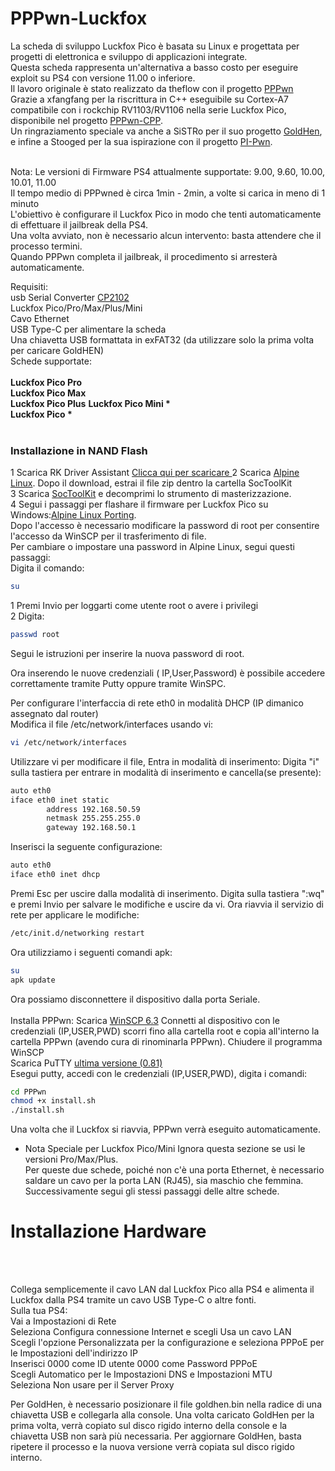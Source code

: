 <h1>PPPwn-Luckfox</h1>

<nr>
La scheda di sviluppo Luckfox Pico è basata su Linux e progettata per progetti di elettronica e sviluppo di applicazioni integrate.<br>
Questa scheda rappresenta un'alternativa a basso costo per eseguire exploit su PS4 con versione 11.00 o inferiore.<br>
Il lavoro originale è stato realizzato da theflow con il progetto <a href="https://github.com/TheOfficialFloW/PPPwn">PPPwn</a><br>
Grazie a xfangfang per la riscrittura in C++ eseguibile su Cortex-A7 compatibile con i rockchip RV1103/RV1106 nella serie Luckfox Pico, disponibile nel progetto <a href="https://github.com/xfangfang/PPPwn_cpp">PPPwn-CPP</a>.<br>
Un ringraziamento speciale va anche a SiSTRo per il suo progetto <a href="https://github.com/GoldHEN/GoldHEN">GoldHen</a>, e infine a Stooged per la sua ispirazione con il progetto <a href="https://github.com/stooged/PI-Pwn">PI-Pwn</a>.<br><br>

Nota:
Le versioni di Firmware PS4 attualmente supportate: 9.00, 9.60, 10.00, 10.01, 11.00<br>
Il tempo medio di PPPwned è circa 1min - 2min, a volte si carica in meno di 1 minuto<br>
L'obiettivo è configurare il Luckfox Pico in modo che tenti automaticamente di effettuare il jailbreak della PS4.<br>
Una volta avviato, non è necessario alcun intervento: basta attendere che il processo termini.<br>
Quando PPPwn completa il jailbreak, il procedimento si arresterà automaticamente.

Requisiti:<br>
usb Serial Converter <a href=https://voob.it/Q9rP>CP2102</a><br>
Luckfox Pico/Pro/Max/Plus/Mini<br>
Cavo Ethernet<br>
USB Type-C per alimentare la scheda<br>
Una chiavetta USB formattata in exFAT32 (da utilizzare solo la prima volta per caricare GoldHEN)<br>
Schede supportate:<br><br>
<b>Luckfox Pico Pro</b><br>
<b>Luckfox Pico Max</b><br>
<b>Luckfox Pico Plus</b><be>
<b>Luckfox Pico Mini *</b><br>
<b>Luckfox Pico *</b><br><br>

<h3>Installazione in NAND Flash</h3>

1 Scarica RK Driver Assistant <a href=https://files.luckfox.com/wiki/Luckfox-Pico/Software/DriverAssitant_v5.12.zip>Clicca qui per scaricare </a>
2 Scarica <a href= https://drive.google.com/drive/folders/1sFUWjYpDDisf92q9EwP1Ia7lHgp9PaFS>Alpine Linux</a>. Dopo il download, estrai il file zip dentro la cartella SocToolKit <br>
3 Scarica <a href=https://drive.google.com/file/d/1ALo4G7rEaF1GNhUHINoYHT_RGWGddzYw>SocToolKit</a> e decomprimi lo strumento di masterizzazione.<br>
4 Segui i passaggi per flashare il firmware per Luckfox Pico su Windows:<a href= https://wiki.luckfox.com/Luckfox-Pico/Luckfox-Pico-Alpine-Linux-1/>Alpine Linux Porting</a>.<br>
Dopo l'accesso è necessario modificare la password di root per consentire l'accesso da WinSCP per il trasferimento di file.<br> 
Per cambiare o impostare una password in Alpine Linux, segui questi passaggi:<br>
Digita il comando:<br>

```sh
su
```
1 Premi Invio per loggarti come utente root o avere i privilegi<br>
2 Digita:<br>
```sh
passwd root
```
Segui le istruzioni per inserire la nuova password di root.<br>

Ora inserendo le nuove credenziali ( IP,User,Password) è possibile accedere correttamente tramite Putty oppure tramite WinSPC.<br> 

Per configurare l'interfaccia di rete eth0 in modalità DHCP (IP dimanico assegnato dal router)<br>
Modifica il file /etc/network/interfaces usando vi:
```sh
vi /etc/network/interfaces
```
Utilizzare vi per modificare il file,
Entra in modalità di inserimento:
Digita "i" sulla tastiera per entrare in modalità di inserimento e cancella(se presente):
```sh
auto eth0
iface eth0 inet static
        address 192.168.50.59
        netmask 255.255.255.0
        gateway 192.168.50.1
```   
Inserisci la seguente configurazione:
```sh
auto eth0
iface eth0 inet dhcp
```   

Premi Esc per uscire dalla modalità di inserimento.
Digita sulla tastiera ":wq" e premi Invio per salvare le modifiche e uscire da vi.
Ora riavvia il servizio di rete per applicare le modifiche:
```sh
/etc/init.d/networking restart
``` 
Ora utilizziamo i seguenti comandi apk:
```sh
su 
apk update 
``` 
Ora possiamo disconnettere il dispositivo dalla porta Seriale.<br><br>
Installa PPPwn:
Scarica <a href=https://winscp.net/eng/download.php>WinSCP 6.3</a>
Connetti al dispositivo con le credenziali (IP,USER,PWD) scorri fino alla cartella root e copia all'interno la cartella PPPwn (avendo cura di rinominarla PPPwn).
Chiudere il programma WinSCP<br>
Scarica PuTTY <a href=https://www.chiark.greenend.org.uk/~sgtatham/putty/latest.html> ultima versione (0.81)</a><br>
Esegui putty, accedi con le credenziali (IP,USER,PWD), digita i comandi:

```sh
cd PPPwn
chmod +x install.sh
./install.sh
``` 
Una volta che il Luckfox si riavvia, PPPwn verrà eseguito automaticamente.

* Nota Speciale per Luckfox Pico/Mini
Ignora questa sezione se usi le versioni Pro/Max/Plus.<br>
Per queste due schede, poiché non c'è una porta Ethernet, è necessario saldare un cavo per la porta LAN (RJ45), sia maschio che femmina. Successivamente segui gli stessi passaggi delle altre schede.

<h1>Installazione Hardware</h1><br><br>

Collega semplicemente il cavo LAN dal Luckfox Pico alla PS4 e alimenta il Luckfox dalla PS4 tramite un cavo USB Type-C o altre fonti.<br>
Sulla tua PS4:<br>
Vai a Impostazioni di Rete<br>
Seleziona Configura connessione Internet e scegli Usa un cavo LAN<br>
Scegli l'opzione Personalizzata per la configurazione e seleziona PPPoE per le Impostazioni dell'indirizzo IP<br>
Inserisci 0000 come ID utente 0000 come Password PPPoE<br>
Scegli Automatico per le Impostazioni DNS e Impostazioni MTU<br>
Seleziona Non usare per il Server Proxy<br>

Per GoldHen, è necessario posizionare il file goldhen.bin nella radice di una chiavetta USB e collegarla alla console. Una volta caricato GoldHen per la prima volta, verrà copiato sul disco rigido interno della console e la chiavetta USB non sarà più necessaria. Per aggiornare GoldHen, basta ripetere il processo e la nuova versione verrà copiata sul disco rigido interno.
